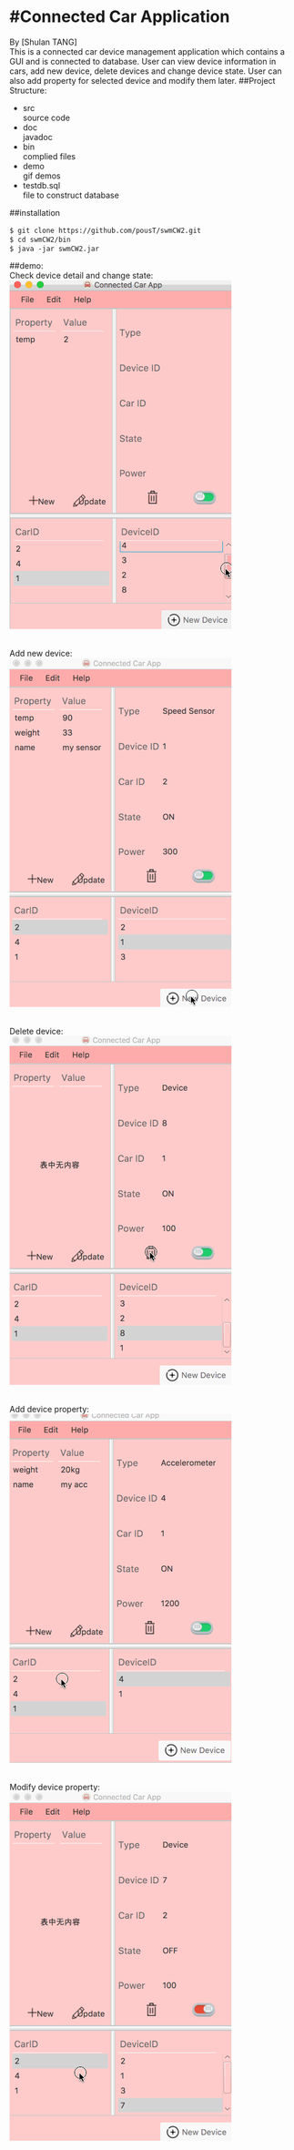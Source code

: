 #Connected Car Application
===
By [Shulan TANG]    
This is a connected car device management application which contains a GUI and is connected to database. User can view device information in cars, add new device, delete devices and change device state. User can also add property for selected device and modify them later.
##Project Structure:
- src  
source code  
- doc  
javadoc
- bin  
complied files  
- demo  
gif demos  
- testdb.sql  
file to construct database  

##installation
```console
$ git clone https://github.com/pousT/swmCW2.git
$ cd swmCW2/bin
$ java -jar swmCW2.jar
```

##demo:  
Check device detail and change state:</br>
![image](https://github.com/pousT/swmCW2/blob/master/demo/checkDevice.gif)   

</br>Add new device:</br>
![image](https://github.com/pousT/swmCW2/blob/master/demo/addDevice.gif)   

</br>Delete device:</br>
![image](https://github.com/pousT/swmCW2/blob/master/demo/deleteDevice.gif)   

</br>Add device property:</br>
![image](https://github.com/pousT/swmCW2/blob/master/demo/addProperty.gif)   

</br>Modify device property:</br>
![image](https://github.com/pousT/swmCW2/blob/master/demo/updateProperty.gif)   




